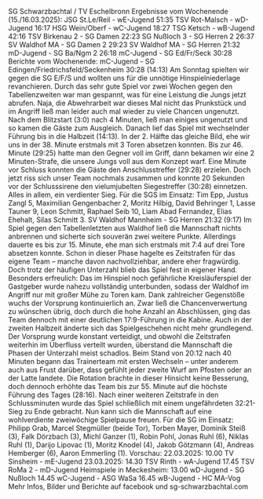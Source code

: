 SG Schwarzbachtal / TV Eschelbronn
Ergebnisse vom Wochenende (15./16.03.2025):
JSG St.Le/Reil	- wE-Jugend	51:35
TSV Rot-Malsch	- wD-Jugend	16:17
HSG Wein/Oberf	- wC-Jugend	18:27
TSG Ketsch	- wB-Jugend	42:16
TSV Birkenau 2	- SG Damen	22:23
SG Nußloch 3	- SG Herren 2	26:37
SV Waldhof MA	- SG Damen 2	29:23
SV Waldhof MA	- SG Herren	21:32
mD-Jugend	- SG Ba/Ngm 2	26:18
mC-Jugend	- SG Ed/Fr/Seck	30:28
Berichte vom Wochenende:
mC-Jugend - 	SG Edingen/Friedrichsfeld/Seckenheim 30:28 (14:13)
Am Sonntag spielten wir gegen die SG E/F/S und wollten uns für die unnötige 
Hinspielniederlage revanchieren. Durch das sehr gute Spiel vor zwei Wochen gegen den 
Tabellenzweiten war man gespannt, was für eine Leistung die Jungs jetzt abrufen. Naja, die 
Abwehrarbeit war dieses Mal nicht das Prunkstück und im Angriff ließ man leider auch mal 
wieder zu viele Chancen ungenutzt. Nach dem Blitzstart (3:0) nach 4 Minuten, ließ man 
einiges ungenutzt und so kamen die Gäste zum Ausgleich. Danach lief das Spiel mit 
wechselnder Führung bis in die Halbzeit (14:13).
In der 2. Hälfte das gleiche Bild, ehe wir uns in der 38. Minute erstmals mit 3 Toren absetzen 
konnten. Bis zur 46. Minute (29:25) hatte man den Gegner voll im Griff, dann bekamen wir 
eine 2 Minuten-Strafe, die unsere Jungs voll aus dem Konzept warf. Eine Minute vor Schluss 
konnten die Gäste den Anschlusstreffer (29:28) erzielen. Doch jetzt riss sich unser Team 
nochmals zusammen und konnte 20 Sekunden vor der Schlusssirene den vielumjubelten 
Siegestreffer (30:28) einnetzen. Alles in allem, ein verdienter Sieg.
Für die SGS im Einsatz: 
Tim Epp, Justus Zangl 5, Maximilian Gengenbacher 2, Moritz Hilbig, David Behringer 1, 
Lasse Tauner 9, Leon Schmitt, Raphael Seib 10, Liam Abad Fernandez, Elias Ehehalt, Silas 
Schmitt 3.
SV Waldhof Mannheim - SG Herren 21:32 (9:17)
Im Spiel gegen den Tabellenletzten aus Waldhof ließ die Mannschaft nichts anbrennen und
sicherte sich souverän zwei weitere Punkte. Allerdings dauerte es bis zur 15. Minute, ehe man
sich erstmals mit 7:4 auf drei Tore absetzen konnte. Schon in dieser Phase hagelte es 
Zeitstrafen für das eigene Team – manche davon nachvollziehbar, andere eher fragwürdig. 
Doch trotz der häufigen Unterzahl blieb das Spiel fest in eigener Hand. Besonders erfreulich: 
Das im Hinspiel noch gefährliche Kreisläuferspiel der Gastgeber wurde nahezu vollständig 
unterbunden, sodass der Waldhof im Angriff nur mit großer Mühe zu Toren kam. Dank 
zahlreicher Gegenstöße wuchs der Vorsprung kontinuierlich an. Zwar ließ die 
Chancenverwertung zu wünschen übrig, doch durch die hohe Anzahl an Abschlüssen, ging
das Team dennoch mit einer deutlichen 17:9-Führung in die Kabine.
Auch in der zweiten Halbzeit änderte sich das Spielgeschehen nicht mehr grundlegend. Der
Vorsprung wurde konstant verteidigt, und obwohl die Zeitstrafen weiterhin im Überfluss
verteilt wurden, überstand die Mannschaft die Phasen der Unterzahl meist schadlos. Beim
Stand von 20:12 nach 40 Minuten begann das Trainerteam mit ersten Wechseln – unter
anderem auch aus Frust darüber, dass gefühlt jeder zweite Wurf am Pfosten oder an der
Latte landete. Die Rotation brachte in dieser Hinsicht keine Besserung, doch dennoch​
erhöhte das Team bis zur 55. Minute auf die höchste Führung des Tages (28:16).
Nach einer weiteren Zeitstrafe in den Schlussminuten wurde das Spiel schließlich mit einem
ungefährdeten 32:21-Sieg zu Ende gebracht. Nun kann sich die Mannschaft auf eine
wohlverdiente zweiwöchige Spielpause freuen.
Für die SG im Einsatz: 
Philipp Grab, Marcel Stegmüller (beide Tor), Torben Mayer, Dominik
Steiß (3), Falk Dörzbach (3), Michl Ganzer (1), Robin Pohl, Jonas Ruhl (6), Niklas Ruhl (1),
Darijo Lipovac (1), Moritz Knodel (4), Jakob Götzmann (4), Andreas Hemberger (6), Aaron
Emmerling (1).
Vorschau:
22.03.2025:
10.00 TV Sinsheim	- mE-Jugend
23.03.2025:
14.30 TSV Rinth	- wA-Jugend
17.45 TSV RoMa 2	- mD-Jugend
Heimspiele in Meckesheim:
13.00 wD-Jugend	- SG Nußloch
14.45 wC-Jugend	- ASG WaSa
16.45 wB-Jugend	- HC MA-Vog
Mehr Infos, Bilder und Berichte auf facebook und sg-schwarzbachtal.com